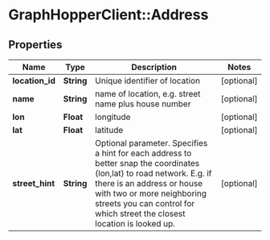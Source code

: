 # GraphHopperClient::Address

## Properties
Name | Type | Description | Notes
------------ | ------------- | ------------- | -------------
**location_id** | **String** | Unique identifier of location | [optional] 
**name** | **String** | name of location, e.g. street name plus house number | [optional] 
**lon** | **Float** | longitude | [optional] 
**lat** | **Float** | latitude | [optional] 
**street_hint** | **String** | Optional parameter. Specifies a hint for each address to better snap the coordinates (lon,lat) to road network. E.g. if there is an address or house with two or more neighboring streets you can control for which street the closest location is looked up. | [optional] 


